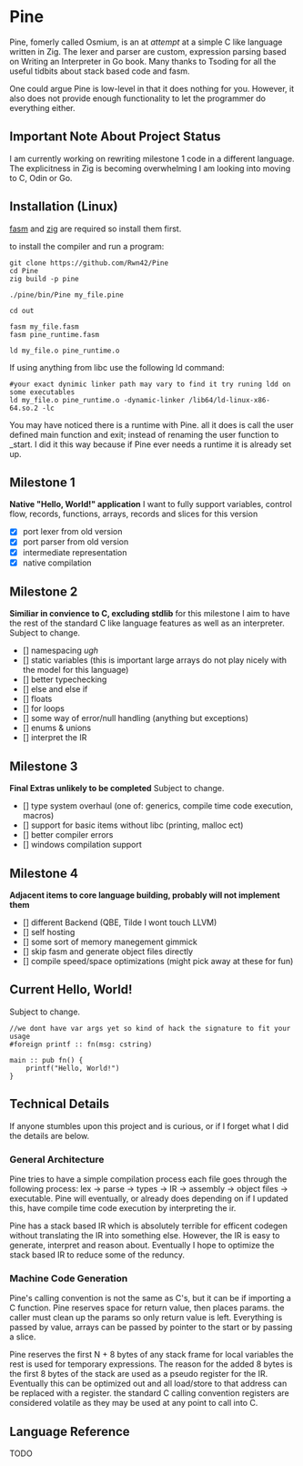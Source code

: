 # Pine
Pine, fomerly called Osmium, is an at *attempt* at a simple C like language written in Zig. The lexer and parser are custom, expression parsing based on Writing an Interpreter in Go book. Many thanks to Tsoding for all the useful tidbits about stack based code and fasm.

One could argue Pine is low-level in that it does nothing for you. However, it also does not provide enough functionality to let the programmer do everything either.

## Important Note About Project Status
I am currently working on rewriting milestone 1 code in a different language. The explicitness in Zig is becoming overwhelming I am looking into moving to C, Odin or Go.

## Installation (Linux)
[fasm](https://flatassembler.net/)  and [zig](https://ziglang.org) are required so install them first.

to install the compiler and run a program:
```shell
git clone https://github.com/Rwn42/Pine
cd Pine
zig build -p pine

./pine/bin/Pine my_file.pine

cd out

fasm my_file.fasm
fasm pine_runtime.fasm

ld my_file.o pine_runtime.o
```

If using anything from libc use the following ld command:

```shell
#your exact dynimic linker path may vary to find it try runing ldd on some executables
ld my_file.o pine_runtime.o -dynamic-linker /lib64/ld-linux-x86-64.so.2 -lc
```

You may have noticed there is a runtime with Pine. all it does is call the user defined main function and exit; instead of renaming the user function to _start. I did it this way because if Pine ever needs a runtime it is already set up.


## Milestone 1
**Native "Hello, World!" application**
I want to fully support variables, control flow, records, functions, arrays, records and slices for this version
- [x] port lexer from old version
- [x] port parser from old version
- [x] intermediate representation
- [x] native compilation

## Milestone 2
**Similiar in convience to C, excluding stdlib** 
for this milestone I aim to have the rest of the standard C like language features as well as an interpreter.
Subject to change.
- [] namespacing *ugh*
- [] static variables (this is important large arrays do not play nicely with the model for this language)
- [] better typechecking
- [] else and else if
- [] floats
- [] for loops
- [] some way of error/null handling (anything but exceptions)
- [] enums & unions
- [] interpret the IR

## Milestone 3
**Final Extras unlikely to be completed**
Subject to change.
- [] type system overhaul (one of: generics, compile time code execution, macros)
- [] support for basic items without libc (printing, malloc ect)
- [] better compiler errors
- [] windows compilation support

## Milestone 4
**Adjacent items to core language building, probably will not implement them**
- [] different Backend (QBE, Tilde I wont touch LLVM)
- [] self hosting
- [] some sort of memory manegement gimmick
- [] skip fasm and generate object files directly
- [] compile speed/space optimizations (might pick away at these for fun)

## Current Hello, World!
Subject to change.
```
//we dont have var args yet so kind of hack the signature to fit your usage
#foreign printf :: fn(msg: cstring)

main :: pub fn() {
    printf("Hello, World!")
}
```


## Technical Details
If anyone stumbles upon this project and is curious, or if I forget what I did the details are below.

### General Architecture
Pine tries to have a simple compilation process each file goes through the following process:
lex -> parse -> types -> IR -> assembly -> object files -> executable.
Pine will eventually, or already does depending on if I updated this, have compile time code execution by interpreting the ir.

Pine has a stack based IR which is absolutely terrible for efficent codegen without translating the IR into something else. However, the IR is easy to generate, interpret and reason about. Eventually I hope to optimize the stack based IR to reduce some of the reduncy.

### Machine Code Generation
Pine's calling convention is not the same as C's, but it can be if importing a C function.
Pine reserves space for return value, then places params. the caller must clean up the params so only return value
is left. Everything is passed by value, arrays can be passed by pointer to the start or by passing a slice.

Pine reserves the first N + 8 bytes of any stack frame for local variables the rest is used for temporary expressions. The reason for the added 8 bytes is the first 8 bytes of the stack are used as a pseudo register
for the IR. Eventually this can be optimized out and all load/store to that address can be replaced with a register.
the standard C calling convention registers are considered volatile as they may be used at any point to call into C.

## Language Reference
TODO